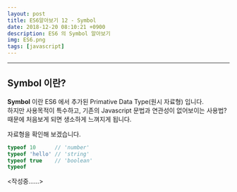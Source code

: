```yaml
---
layout: post
title: ES6알아보기 12 - Symbol
date: 2018-12-20 08:10:21 +0900
description: ES6 의 Symbol 알아보기
img: ES6.png
tags: [javascript]
---
```

------------------------------------------------

## Symbol 이란?
**Symbol** 이란 ES6 에서 추가된 Primative Data Type(원시 자료형) 입니다.<br/>
하지만 사용목적이 특수하고, 기존의 Javascript 문법과 연관성이 없어보이는 사용법? 때문에 처음보게 되면 생소하게 느껴지게 됩니다.

자료형을 확인해 보겠습니다.<br/>
```javascript
typeof 10      // 'number'
typeof 'hello' // 'string'
typeof true    // 'boolean'
typeof
```

<작성중......>